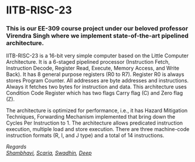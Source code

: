 # IITB-RISC-23 #
### This is our EE-309 course project under our beloved professor Virendra Singh where we implement state-of-the-art pipelined architecture. 

IITB-RISC-23 is a 16-bit very simple computer based on the Little Computer Architecture. It is a 6-staged pipelined processor (Instruction Fetch, Instruction Decode, Register Read, Execute, Memory Access, and Write Back). It has 8 general purpose registers (R0 to R7). Register R0 is always stores Program Counter. All addresses are byte addresses and instructions. Always it fetches two bytes for instruction and data. This architecture uses Condition Code Register which has two flags Carry flag (C) and Zero flag (Z).

The architecture is optimized for performance, i.e., it has Hazard Mitigation Techniques, Forwarding Mechanism implemented that bring down the Cycles Per Instruction to 1.  The architecture allows predicated instruction execution, multiple load and store execution. There are three machine-code instruction formats (R, I, and J type) and a total of 14 instructions.

_Regards_ </br>
_[Shambhavi](https://github.com/shambhavii13), [Scaria](https://github.com/ScariaK), [Swadhin](https://github.com/Swadine), [Deep](https://github.com/deepboliya)_
